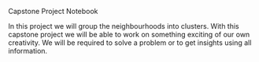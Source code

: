 Capstone Project Notebook

In this project we will group the neighbourhoods into clusters. With this capstone project we will be able to work on something exciting of our own creativity. We will be required to solve a problem or to get insights using all information.
